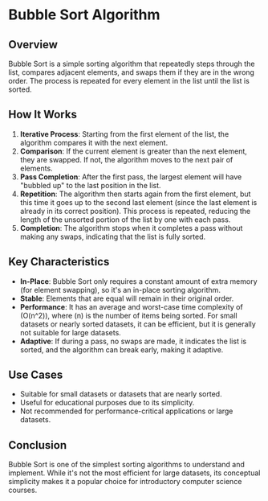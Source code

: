 # Bubble Sort Algorithm

## Overview

Bubble Sort is a simple sorting algorithm that repeatedly steps through the list, compares adjacent elements, and swaps them if they are in the wrong order. The process is repeated for every element in the list until the list is sorted.

## How It Works

1. **Iterative Process**: Starting from the first element of the list, the algorithm compares it with the next element.
2. **Comparison**: If the current element is greater than the next element, they are swapped. If not, the algorithm moves to the next pair of elements.
3. **Pass Completion**: After the first pass, the largest element will have "bubbled up" to the last position in the list.
4. **Repetition**: The algorithm then starts again from the first element, but this time it goes up to the second last element (since the last element is already in its correct position). This process is repeated, reducing the length of the unsorted portion of the list by one with each pass.
5. **Completion**: The algorithm stops when it completes a pass without making any swaps, indicating that the list is fully sorted.

## Key Characteristics

- **In-Place**: Bubble Sort only requires a constant amount of extra memory (for element swapping), so it's an in-place sorting algorithm.
- **Stable**: Elements that are equal will remain in their original order.
- **Performance**: It has an average and worst-case time complexity of \(O(n^2)\), where \(n\) is the number of items being sorted. For small datasets or nearly sorted datasets, it can be efficient, but it is generally not suitable for large datasets.
- **Adaptive**: If during a pass, no swaps are made, it indicates the list is sorted, and the algorithm can break early, making it adaptive.

## Use Cases

- Suitable for small datasets or datasets that are nearly sorted.
- Useful for educational purposes due to its simplicity.
- Not recommended for performance-critical applications or large datasets.

## Conclusion

Bubble Sort is one of the simplest sorting algorithms to understand and implement. While it's not the most efficient for large datasets, its conceptual simplicity makes it a popular choice for introductory computer science courses.